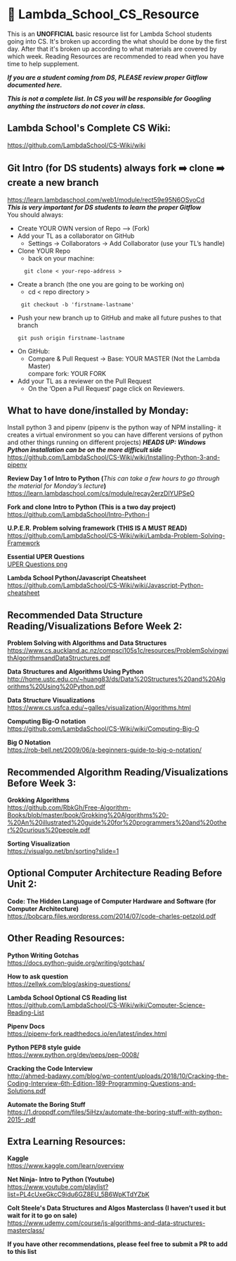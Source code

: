 # 🤖 Lambda_School_CS_Resource
This is an **UNOFFICIAL** basic resource list for Lambda School students going into CS. It's broken up according the what should be done by the first day. After that it's broken up according to what materials are covered by which week. Reading Resources are recommended to read when you have time to help supplement. 

**_If you are a student coming from DS, PLEASE review proper Gitflow documented here._**    

**_This is not a complete list. In CS you will be responsible for Googling anything the instructors do not cover in class._**

## Lambda School's Complete CS Wiki:
https://github.com/LambdaSchool/CS-Wiki/wiki

## Git Intro (for DS students) always fork ➡️ clone ➡️ create a new branch
https://learn.lambdaschool.com/web1/module/rect59e95N6OSvoCd   
**_This is very important for DS students to learn the proper Gitflow_**  
You should always:  
- Create YOUR OWN version of Repo —> (Fork)   
- Add your TL as a collaborator on GitHub  
  - Settings -> Collaborators -> Add Collaborator (use your TL’s handle)  
- Clone YOUR Repo  
  - back on your machine:  
  ```
    git clone < your-repo-address >  
    ```
- Create a branch (the one you are going to be working on)   
  - cd < repo directory >
  ```
   git checkout -b 'firstname-lastname'
  ```
- Push your new branch up to GitHub and make all future pushes to that branch  
   ```
   git push origin firstname-lastname
   ```
- On GitHub:
    - Compare & Pull Request -> Base: YOUR MASTER (Not the Lambda Master)      
      compare fork: YOUR FORK
- Add your TL as a reviewer on the Pull Request     
  - On the ‘Open a Pull Request‘ page click on Reviewers. 

## What to have done/installed by Monday:
Install python 3 and pipenv (pipenv is the python way of NPM installing- it creates a virtual environment so you can have different versions of python and other things running on different projects) **_HEADS UP: Windows Python installation can be on the more difficult side_**
https://github.com/LambdaSchool/CS-Wiki/wiki/Installing-Python-3-and-pipenv

**Review Day 1 of Intro to Python (**_This can take a few hours to go through the material for Monday’s lecture_**)**  
https://learn.lambdaschool.com/cs/module/recay2erzDlYUPSeO

**Fork and clone Intro to Python (This is a two day project)**  
https://github.com/LambdaSchool/Intro-Python-I

**U.P.E.R. Problem solving framework (THIS IS A MUST READ)**  
https://github.com/LambdaSchool/CS-Wiki/wiki/Lambda-Problem-Solving-Framework  

**Essential UPER Questions**  
[UPER Questions png](assets/UPER_Essential_Questions.png)

**Lambda School Python/Javascript Cheatsheet**  
https://github.com/LambdaSchool/CS-Wiki/wiki/Javascript-Python-cheatsheet

## __**Recommended Data Structure Reading/Visualizations Before Week 2:**__  
**Problem Solving with Algorithms and Data Structures**  
https://www.cs.auckland.ac.nz/compsci105s1c/resources/ProblemSolvingwithAlgorithmsandDataStructures.pdf   

**Data Structures and Algorithms Using Python**  
http://home.ustc.edu.cn/~huang83/ds/Data%20Structures%20and%20Algorithms%20Using%20Python.pdf 

**Data Structure Visualizations**  
https://www.cs.usfca.edu/~galles/visualization/Algorithms.html   

**Computing Big-O notation**  
https://github.com/LambdaSchool/CS-Wiki/wiki/Computing-Big-O  

**Big O Notation**  
https://rob-bell.net/2009/06/a-beginners-guide-to-big-o-notation/
   
## __**Recommended Algorithm Reading/Visualizations Before Week 3:**__ 
**Grokking Algorithms**      
https://github.com/RbkGh/Free-Algorithm-Books/blob/master/book/Grokking%20Algorithms%20-%20An%20illustrated%20guide%20for%20programmers%20and%20other%20curious%20people.pdf   

**Sorting Visualization**     
https://visualgo.net/bn/sorting?slide=1

## __**Optional Computer Architecture Reading Before Unit 2:**__   
**Code: The Hidden Language of Computer Hardware and Software (for Computer Architecture)**  
https://bobcarp.files.wordpress.com/2014/07/code-charles-petzold.pdf

## Other Reading Resources:
**Python Writing Gotchas**  
https://docs.python-guide.org/writing/gotchas/  

**How to ask question**   
https://zellwk.com/blog/asking-questions/   

**Lambda School Optional CS Reading list**   
https://github.com/LambdaSchool/CS-Wiki/wiki/Computer-Science-Reading-List  

**Pipenv Docs**  
https://pipenv-fork.readthedocs.io/en/latest/index.html  

**Python PEP8 style guide**  
https://www.python.org/dev/peps/pep-0008/  

**Cracking the Code Interview**  
http://ahmed-badawy.com/blog/wp-content/uploads/2018/10/Cracking-the-Coding-Interview-6th-Edition-189-Programming-Questions-and-Solutions.pdf  

**Automate the Boring Stuff**  
https://1.droppdf.com/files/5iHzx/automate-the-boring-stuff-with-python-2015-.pdf  

## Extra Learning Resources:  
**Kaggle**  
https://www.kaggle.com/learn/overview  

**Net Ninja- Intro to Python (Youtube)**  
https://www.youtube.com/playlist?list=PL4cUxeGkcC9idu6GZ8EU_5B6WpKTdYZbK  

**Colt Steele's Data Structures and Algos Masterclass (I haven’t used it but wait for it to go on sale)**  
https://www.udemy.com/course/js-algorithms-and-data-structures-masterclass/ 

**If you have other recommendations, please feel free to submit a PR to add to this list**
